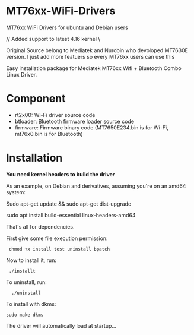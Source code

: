 # MT76xx-WiFi-Drivers
MT76xx WiFi Drivers for ubuntu and Debian users

// Added support to latest 4.16 kernel \\

Original Source belong to Mediatek and Nurobin who devoloped MT7630E version. I just add more featuers 
so every MT76xx users can use this

Easy installation package for Mediatek MT76xx Wifi + Bluetooth Combo Linux Driver.


# Component


* rt2x00: Wi-Fi driver source code
* btloader: Bluetooth firmware loader source code
* firmware: Firmware binary code (MT7650E234.bin is for Wi-Fi, mt76x0.bin is for Bluetooth)


# Installation

**You need kernel headers to build the driver**

As an example, on Debian and derivatives, assuming you're on an amd64 system:

Sudo apt-get update && sudo apt-get dist-upgrade

sudo apt install build-essential linux-headers-amd64


That's all for dependencies.

First give some file execution permission:

     chmod +x install test uninstall bpatch

Now to install it, run:

     ./installt

To uninstall, run:

      ./uninstall

To install with dkms:

    sudo make dkms

The driver will automatically load at startup...
